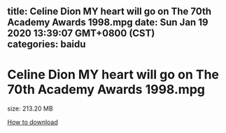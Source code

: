 
title: Celine Dion MY heart will go on The 70th Academy Awards 1998.mpg
date: Sun Jan 19 2020 13:39:07 GMT+0800 (CST)    
categories: baidu
---

# Celine Dion MY heart will go on The 70th Academy Awards 1998.mpg
size: 213.20 MB
 
 

[How to download](https://bpcam.bemobtrk.com/go/2ceec3aa-1ca2-46d6-b9ff-aaa5c184517c?jno=5215)